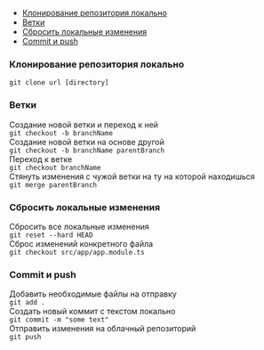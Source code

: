 <!DOCTYPE html>
<html>

<head>
  <meta charset="utf-8">
  <meta name="viewport" content="width=device-width, initial-scale=1.0">
  <title>Git</title>
  <link rel="stylesheet" href="https://stackedit.io/style.css" />
</head>

<body class="stackedit">
  <div class="stackedit__html"><ul>
<li><a href="#%D0%BA%D0%BB%D0%BE%D0%BD%D0%B8%D1%80%D0%BE%D0%B2%D0%B0%D0%BD%D0%B8%D0%B5-%D1%80%D0%B5%D0%BF%D0%BE%D0%B7%D0%B8%D1%82%D0%BE%D1%80%D0%B8%D1%8F-%D0%BB%D0%BE%D0%BA%D0%B0%D0%BB%D1%8C%D0%BD%D0%BE">Клонирование репозитория локально</a></li>
<li><a href="#%D0%B2%D0%B5%D1%82%D0%BA%D0%B8">Ветки</a></li>
<li><a href="#%D1%81%D0%B1%D1%80%D0%BE%D1%81%D0%B8%D1%82%D1%8C-%D0%BB%D0%BE%D0%BA%D0%B0%D0%BB%D1%8C%D0%BD%D1%8B%D0%B5-%D0%B8%D0%B7%D0%BC%D0%B5%D0%BD%D0%B5%D0%BD%D0%B8%D1%8F">Сбросить локальные изменения</a></li>
<li><a href="#commit-%D0%B8-push">Commit и push</a></li>
</ul>
<h3 id="клонирование-репозитория-локально">Клонирование репозитория локально</h3>
<p><code>git clone url [directory]</code></p>
<h3 id="ветки">Ветки</h3>
<p>Создание новой ветки и переход к ней<br>
<code>git checkout -b branchName</code><br>
Создание новой ветки на основе другой<br>
<code>git checkout -b branchName parentBranch</code><br>
Переход к ветке<br>
<code>git checkout branchName</code><br>
Стянуть изменения с чужой ветки на ту на которой находишься<br>
<code>git merge parentBranch</code></p>
<h3 id="сбросить-локальные-изменения">Сбросить локальные изменения</h3>
<p>Сбросить все локальные изменения<br>
<code>git reset --hard HEAD</code><br>
Сброс изменений конкретного файла<br>
<code>git checkout src/app/app.module.ts</code></p>
<h3 id="commit-и-push">Commit и push</h3>
<p>Добавить необходимые файлы на отправку<br>
<code>git add .</code><br>
Создать новый коммит с текстом локально<br>
<code>git commit -m "some text"</code><br>
Отправить изменения на облачный репозиторий<br>
<code>git push</code></p>
</div>
</body>

</html>
